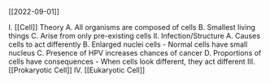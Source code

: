 [[2022-09-01]]

I. [[Cell]] Theory
	A. All organisms are composed of cells
	B. Smallest living things
	C. Arise from only pre-existing cells
II. Infection/Structure
	A. Causes cells to act differently
	B. Enlarged nuclei cells
		- Normal cells have small nucleus
	C. Presence of HPV increases chances of cancer
	D. Proportions of cells have consequences
		- When cells look different, they act different
III. [[Prokaryotic Cell]]
IV. [[Eukaryotic Cell]]